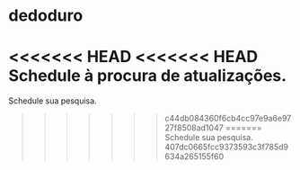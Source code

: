 # dedoduro
<<<<<<< HEAD
<<<<<<< HEAD
Schedule à procura de atualizações.
=======
Schedule sua pesquisa.
>>>>>>> c44db084360f6cb4cc97e9a6e9727f8508ad1047
=======
Schedule sua pesquisa.
>>>>>>> 407dc0665fcc9373593c3f785d9634a265155f60
